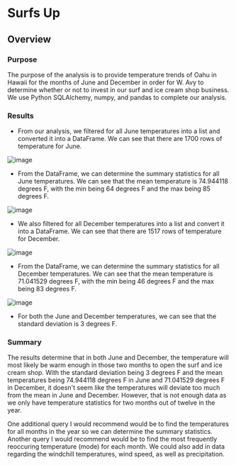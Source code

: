 # Surfs Up
## Overview
### Purpose
The purpose of the analysis is to provide temperature trends of Oahu in Hawaii for the months of June and December in order for W. Avy to determine whether or not to invest in our surf and ice cream shop business. We use Python SQLAlchemy, numpy, and pandas to complete our analysis.

### Results

* From our analysis, we filtered for all June temperatures into a list and converted it into a DataFrame. We can see that there are 1700 rows of temperature for June.

![image](https://user-images.githubusercontent.com/108503112/198149393-3a561236-efce-4e2b-bd82-239afe72826e.png) 

* From the DataFrame, we can determine the summary statistics for all June temperatures. We can see that the mean temperature is 74.944118 degrees F, with the min being 64 degrees F and the max being 85 degrees F.

![image](https://user-images.githubusercontent.com/108503112/197891941-ed4cdbc6-09fe-4fab-af16-a8dac13db439.png)

* We also filtered for all December temperatures into a list and convert it into a DataFrame. We can see that there are 1517 rows of temperature for December.

![image](https://user-images.githubusercontent.com/108503112/198149606-4a162d7d-84c2-42dd-b9d9-703febed1e64.png)

* From the DataFrame, we can determine the summary statistics for all December temperatures. We can see that the mean temperature is 71.041529 degrees F, with the min being 46 degrees F and the max being 83 degrees F.

![image](https://user-images.githubusercontent.com/108503112/197892520-487b5cdf-a7f2-4ec1-a522-29d75fe1290a.png)

* For both the June and December temperatures, we can see that the standard deviation is 3 degrees F. 

### Summary
The results determine that in both June and December, the temperature will most likely be warm enough in those two months to open the surf and ice cream shop. With the standard deviation being 3 degrees F and the mean temperatures being 74.944118 degrees F in June and 71.041529 degrees F in December, it doesn't seem like the temperatures will deviate too much from the mean in June and December. However, that is not enough data as we only have temperature statistics for two months out of twelve in the year. 

One additional query I would recommend would be to find the temperatures for all months in the year so we can determine the summary statistics.
Another query I would recommend would be to find the most frequently reoccuring temperature (mode) for each month. We could also add in data regarding the windchill temperatures, wind speed, as well as precipitation.
